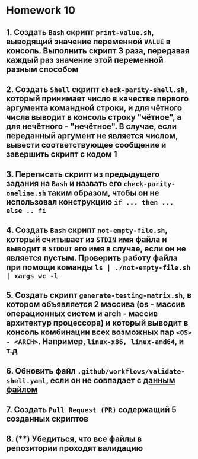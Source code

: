 # Homework 10

## 1. Создать ```Bash``` скрипт ```print-value.sh```, выводящий значение переменной ```VALUE``` в консоль. Выполнить скрипт 3 раза, передавая каждый раз значение этой переменной разным способом

## 2. Создать ```Shell``` скрипт ```check-parity-shell.sh```, который принимает число в качестве первого аргумента командной строки, и для чётного числа выводит в консоль строку "чётное", а для нечётного - "нечётное". В случае, если переданный аргумент не является числом, вывести соответствующее сообщение и завершить скрипт с кодом 1

## 3. Переписать скрипт из предыдущего задания на ```Bash``` и назвать его ```check-parity-oneline.sh``` таким образом, чтобы он не использовал конструкцию ```if ... then ... else .. fi```

## 4. Создать ```Bash``` скрипт ```not-empty-file.sh```, который считывает из ```STDIN``` имя файла и выводит в ```STDOUT``` его имя в случае, если он не является пустым. Проверить работу файла при помощи команды ```ls | ./not-empty-file.sh | xargs wc -l```

## 5. Создать скрипт ```generate-testing-matrix.sh```, в котором объявляется 2 массива (os - массив операционных систем и arch - массив архитектур процессора) и который выводит в консоль комбинации всех возможных пар ```<OS> - <ARCH>```. Например, ```linux-x86, linux-amd64```, и т.д

## 6. Обновить файл ```.github/workflows/validate-shell.yaml```, если он не совпадает с [данным файлом](https://github.com/tms-dos17-onl/_sandbox/blob/main/.github/workflows/validate-shell.yaml)

## 7. Создать ```Pull Request (PR)``` содержащий 5 созданных скриптов

## 8. (**) Убедиться, что все файлы в репозитории проходят валидацию
